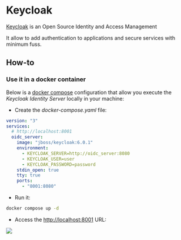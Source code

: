 # Keycloak 

[Keycloak](https://www.keycloak.org/) is an Open Source Identity and Access Management

It allow to add authentication to applications and secure services with minimum fuss.

## How-to 

### Use it in a docker container 

Below is a [docker compose](https://docs.docker.com/compose/) configuration that allow you execute the *Keycloak Identity Server* locally in your machine:

- Create the *docker-compose.yaml* file:

```yaml
version: "3"
services:
  # http://localhost:8001
  oidc_server:
    image: "jboss/keycloak:6.0.1"
    environment:
      - KEYCLOAK_SERVER=http://oidc_server:8080
      - KEYCLOAK_USER=user
      - KEYCLOAK_PASSWORD=password
    stdin_open: true
    tty: true
    ports:
      - "8001:8080"
```

- Run it:

```sh
docker compose up -d
```

- Access the [http://localhost:8001](http://localhost:8001) URL:

![](http://tinyurl.com/y3xenlzq)


